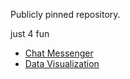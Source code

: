 Publicly pinned repository.

just 4 fun

- [Chat Messenger](https://chill.quest/)
- [Data Visualization](https://420map.live/)

